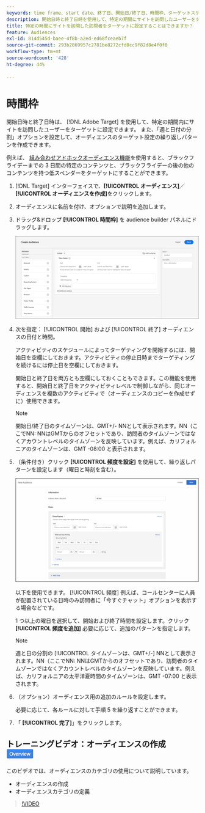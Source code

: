 ```yaml
---
keywords: time frame、start date、終了日、開始日/終了日、時間枠、ターゲットスケジュール、週間の分割、日分割、分割
description: 開始日時と終了日時を使用して、特定の期間にサイトを訪問したユーザーをターゲットにする方法を説明します。
title: 特定の時間にサイトを訪問した訪問者をターゲットに設定することはできますか？
feature: Audiences
exl-id: 814d545d-baee-4f8b-a2ed-ed68fceaeb7f
source-git-commit: 293b2869957c2781be8272cfd0cc9f82d8e4f0f0
workflow-type: tm+mt
source-wordcount: '428'
ht-degree: 44%

---
```


# 時間枠

開始日時と終了日時は、 [!DNL Adobe Target] を使用して、特定の期間内にサイトを訪問したユーザーをターゲットに設定できます。 また、「週と日付の分割」オプションを設定して、オーディエンスのターゲット設定の繰り返しパターンを作成できます。

例えば、 [組み合わせアドホックオーディエンス機能](/help/main/c-target/combining-multiple-audiences.md#concept_A7386F1EA4394BD2AB72399C225981E5)を使用すると、ブラックフライデーまでの 3 日間の特定のコンテンツと、ブラックフライデーの後の他のコンテンツを持つ低スペンダーをターゲットにすることができます。

1. [!DNL Target] インターフェイスで、**[!UICONTROL オーディエンス]**／**[!UICONTROL オーディエンスを作成]**&#x200B;をクリックします。
1. オーディエンスに名前を付け、オプションで説明を追加します。
1. ドラッグ&amp;ドロップ **[!UICONTROL 時間枠]** を audience builder パネルにドラッグします。

   ![target_timeframe_dialog image](assets/target_timeframe_dialog.png)

1. 次を指定： [!UICONTROL 開始] および [!UICONTROL 終了] オーディエンスの日付と時間。

   アクティビティのスケジュールによってターゲティングを開始するには、開始日を空欄にしておきます。アクティビティの停止日時までターゲティングを続けるには停止日を空欄にしておきます。

   開始日と終了日を両方とも空欄にしておくこともできます。この機能を使用すると、開始日と終了日をアクティビティレベルで制御しながら、同じオーディエンスを複数のアクティビティで（オーディエンスのコピーを作成せずに）使用できます。

   >[!NOTE]
   >
   >開始日/終了日のタイムゾーンは、GMT+/- NNとして表示されます。NN（ここでNN: NNはGMTからのオフセットであり、訪問者のタイムゾーンではなくアカウントレベルのタイムゾーンを反映しています。例えば、カリフォルニアのタイムゾーンは、GMT -08:00 と表示されます。

1. （条件付き）クリック **[!UICONTROL 頻度を設定]** を使用して、繰り返しパターンを設定します（曜日と時刻を含む）。

   ![週と日付の分割](assets/week_and_day_parting.png)

   以下を使用できます。 [!UICONTROL 頻度] 例えば、コールセンターに人員が配置されている日時のみ訪問者に「今すぐチャット」オプションを表示する場合などです。

   1 つ以上の曜日を選択して、開始および終了時間を設定します。クリック **[!UICONTROL 頻度を追加]** 必要に応じて、追加のパターンを指定します。

   >[!NOTE]
   >
   >週と日の分割の [!UICONTROL タイムゾーンは、GMT+/-] NNとして表示されます。NN（ここでNN: NNはGMTからのオフセットであり、訪問者のタイムゾーンではなくアカウントレベルのタイムゾーンを反映しています。例えば、カリフォルニアの太平洋夏時間のタイムゾーンは、GMT -07:00 と表示されます。

1. （オプション）オーディエンス用の追加のルールを設定します。

   必要に応じて、各ルールに対して手順 5 を繰り返すことができます。

1. 「 **[!UICONTROL 完了]**」をクリックします。

## トレーニングビデオ：オーディエンスの作成 ![概要バッジ](/help/main/assets/overview.png)

このビデオでは、オーディエンスのカテゴリの使用について説明しています。

* オーディエンスの作成
* オーディエンスカテゴリの定義

>[!VIDEO](https://video.tv.adobe.com/v/17392)
